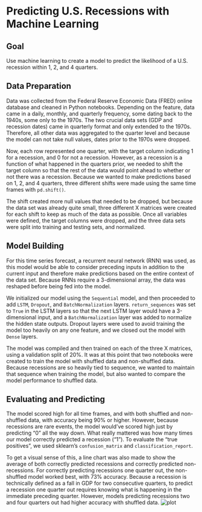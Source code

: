 # Predicting U.S. Recessions with Machine Learning

## Goal

Use machine learning to create a model to predict the likelihood of a U.S. recession within 1, 2, and 4 quarters. 


## Data Preparation

Data was collected from the Federal Reserve Economic Data (FRED) online database and cleaned in Python notebooks. Depending on the feature, data came in a daily, monthly, and quarterly frequency, some dating back to the 1940s, some only to the 1970s. The two crucial data sets (GDP and recession dates) came in quarterly format and only extended to the 1970s. Therefore, all other data was aggregated to the quarter level and because the model can not take null values, dates prior to the 1970s were dropped.

Now, each row represented one quarter, with the target column indicating 1 for a recession, and 0 for not a recession. However, as a recession is a function of what happened in the quarters prior, we needed to shift the target column so that the rest of the data would point ahead to whether or not there was a recession. Because we wanted to make predictions based on 1, 2, and 4 quarters, three different shifts were made using the same time frames with `pd.shift()`. 

The shift created more null values that needed to be dropped, but because the data set was already quite small, three different X matrices were created for each shift to keep as much of the data as possible. Once all variables were defined, the target columns were dropped, and the three data sets were split into training and testing sets, and normalized.


## Model Building

For this time series forecast, a recurrent neural network (RNN) was used, as this model would be able to consider preceding inputs in addition to the current input and therefore make predictions based on the entire context of the data set. Because RNNs require a 3-dimensional array, the data was reshaped before being fed into the model. 

We initialized our model using the `Sequential` model, and then proceeded to add `LSTM`, `Dropout`, and `BatchNormalization` layers. `return_sequences` was set to `True` in the LSTM layers so that the next LSTM layer would have a 3-dimensional input, and a `BatchNormalization` layer was added to normalize the hidden state outputs. Dropout layers were used to avoid training the model too heavily on any one feature, and we closed out the  model with `Dense` layers. 

The model was compiled and then trained on each of the three X matrices, using a validation split of 20%. It was at this point that two notebooks were created to train the model with shuffled data and non-shuffled data. Because recessions are so heavily tied to sequence, we wanted to maintain that sequence when training the model, but also wanted to compare the model performance to shuffled data. 


## Evaluating and Predicting

The model scored high for all time frames, and with both shuffled and non-shuffled data, with accuracy being 90% or higher. However, because recessions are rare events, the model would’ve scored high just by predicting “0” all the way down. What really mattered was how many times our model correctly predicted a recession (“1”). To evaluate the “true positives”, we used sklearn’s `confusion_matrix` and `classification_report`. 

To get a visual sense of this, a line chart was also made to show the average of both correctly predicted recessions and correctly predicted non-recessions. For correctly predicting recessions one quarter out, the non-shuffled model worked best, with 73% accuracy. Because a recession is technically defined as a fall in GDP for two consecutive quarters, to predict a recession one quarter out requires knowing what is happening in the immediate preceding quarter. However, models predicting recessions two and four quarters out had higher accuracy with shuffled data. 
![plot](https://github.com/lorijta92/machine-learning-predicting-recessions/blob/master/images/plots/shuffle_noShuffule_vs20.png?raw=true)
